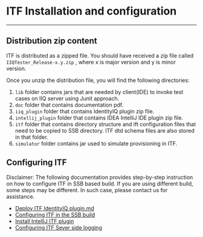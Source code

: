
# ITF Installation and configuration

* * *

## Distribution zip content

ITF is distributed as a zipped file. You should have received a zip file called `IIQTester_Release-x.y.zip` , where x is major version and y is minor version.

Once you unzip the distribution file, you will find the following directories:

1. `lib` folder contains jars that are needed by client(IDE) to invoke test cases on IIQ server using Junit approach.
2. `doc` folder that contains documentation pdf.
3. `iiq_plugin` folder that contains IdentityIQ plugin zip file.
4. `intellij_plugin` folder that contains IDEA IntelliJ IDE plugin zip file.
5. `itf` folder that contains directory structure and ift configuration files that need to be copied to SSB directory. ITF dtd schema files are also stored in that folder.
6. `simulator` folder contains jar used to simulate provisioning in ITF.

## Configuring ITF

Disclaimer: The following documentation provides step-by-step instruction on how to configure ITF in SSB based build. If you are using different build, some steps may be different. In such case, please contact us for assistance.

* [Deploy ITF IdentityIQ plugin.md](Deploy%20ITF%20IdentityIQ%20plugin.md)
* [Configuring ITF in the SSB build](Configuring%20ITF%20in%20the%20SSB%20build.md)
* [Install IntelliJ ITF plugin](Install%20IntelliJ%20ITF%20plugin.md)
* [Configuring ITF Sever side logging](Configuring%20ITF%20Server%20side%20logging.md)
